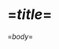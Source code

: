 <?nextrec?>
<?output "../../../../../../../Sites/practopians/way/practopian-way-=$seq$=.md"?>
=$title$=
====================

=$body$=
<?loop?>
